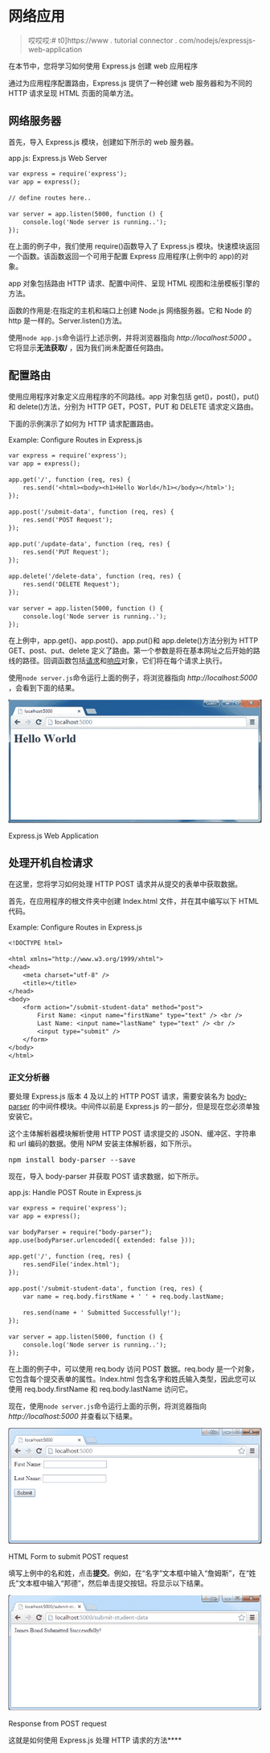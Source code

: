 # 网络应用

> 哎哎哎:# t0]https://www . tutorial connector . com/nodejs/expressjs-web-application

在本节中，您将学习如何使用 Express.js 创建 web 应用程序

通过为应用程序配置路由，Express.js 提供了一种创建 web 服务器和为不同的 HTTP 请求呈现 HTML 页面的简单方法。

## 网络服务器

首先，导入 Express.js 模块，创建如下所示的 web 服务器。

app.js: Express.js Web Server 

```
var express = require('express');
var app = express();

// define routes here..

var server = app.listen(5000, function () {
    console.log('Node server is running..');
}); 
```

在上面的例子中，我们使用 require()函数导入了 Express.js 模块。快速模块返回一个函数。该函数返回一个可用于配置 Express 应用程序(上例中的 app)的对象。

app 对象包括路由 HTTP 请求、配置中间件、呈现 HTML 视图和注册模板引擎的方法。

函数的作用是:在指定的主机和端口上创建 Node.js 网络服务器。它和 Node 的 http 是一样的。Server.listen()方法。

使用`node app.js`命令运行上述示例，并将浏览器指向 *http://localhost:5000* 。它将显示**无法获取/** ，因为我们尚未配置任何路由。

## 配置路由

使用应用程序对象定义应用程序的不同路线。app 对象包括 get()，post()，put()和 delete()方法，分别为 HTTP GET，POST，PUT 和 DELETE 请求定义路由。

下面的示例演示了如何为 HTTP 请求配置路由。

Example: Configure Routes in Express.js 

```
var express = require('express');
var app = express();

app.get('/', function (req, res) {
    res.send('<html><body><h1>Hello World</h1></body></html>');
});

app.post('/submit-data', function (req, res) {
    res.send('POST Request');
});

app.put('/update-data', function (req, res) {
    res.send('PUT Request');
});

app.delete('/delete-data', function (req, res) {
    res.send('DELETE Request');
});

var server = app.listen(5000, function () {
    console.log('Node server is running..');
}); 
```

在上例中，app.get()、app.post()、app.put()和 app.delete()方法分别为 HTTP GET、post、put、delete 定义了路由。第一个参数是将在基本网址之后开始的路线的路径。回调函数包括[请求](https://expressjs.com/4x/api.html#req)和[响应](https://expressjs.com/4x/api.html#res)对象，它们将在每个请求上执行。

使用`node server.js`命令运行上面的例子，将浏览器指向 *http://localhost:5000* ，会看到下面的结果。

[![](img/3d362924b77191620b97b83f30cb5f49.png)](../../Content/images/nodejs/expressjs-webapp1.png)

Express.js Web Application



## 处理开机自检请求

在这里，您将学习如何处理 HTTP POST 请求并从提交的表单中获取数据。

首先，在应用程序的根文件夹中创建 Index.html 文件，并在其中编写以下 HTML 代码。

Example: Configure Routes in Express.js 

```
<!DOCTYPE html>

<html xmlns="http://www.w3.org/1999/xhtml">
<head>
    <meta charset="utf-8" />
    <title></title>
</head>
<body>
    <form action="/submit-student-data" method="post">
        First Name: <input name="firstName" type="text" /> <br />
        Last Name: <input name="lastName" type="text" /> <br />
        <input type="submit" />
    </form>
</body>
</html> 
```

### 正文分析器

要处理 Express.js 版本 4 及以上的 HTTP POST 请求，需要安装名为 [body-parser](https://github.com/expressjs/body-parser) 的中间件模块。中间件以前是 Express.js 的一部分，但是现在您必须单独安装它。

这个主体解析器模块解析使用 HTTP POST 请求提交的 JSON、缓冲区、字符串和 url 编码的数据。使用 NPM 安装主体解析器，如下所示。

<samp>npm install body-parser --save</samp>

现在，导入 body-parser 并获取 POST 请求数据，如下所示。

app.js: Handle POST Route in Express.js 

```
var express = require('express');
var app = express();

var bodyParser = require("body-parser");
app.use(bodyParser.urlencoded({ extended: false }));

app.get('/', function (req, res) {
    res.sendFile('index.html');
});

app.post('/submit-student-data', function (req, res) {
    var name = req.body.firstName + ' ' + req.body.lastName;

    res.send(name + ' Submitted Successfully!');
});

var server = app.listen(5000, function () {
    console.log('Node server is running..');
}); 
```

在上面的例子中，可以使用 req.body 访问 POST 数据。req.body 是一个对象，它包含每个提交表单的属性。Index.html 包含名字和姓氏输入类型，因此您可以使用 req.body.firstName 和 req.body.lastName 访问它。

现在，使用`node server.js`命令运行上面的示例，将浏览器指向 *http://localhost:5000* 并查看以下结果。

[![](img/5d9a6cd3ff97285f34799bbf558b15b4.png)](../../Content/images/nodejs/expressjs-post-request1.png)

HTML Form to submit POST request



填写上例中的名和姓，点击**提交**。例如，在“名字”文本框中输入“詹姆斯”，在“姓氏”文本框中输入“邦德”，然后单击提交按钮。将显示以下结果。

[![](img/2b86d63b69f706f863a2e82ea0ab098b.png)](../../Content/images/nodejs/expressjs-post-data.png)

Response from POST request



这就是如何使用 Express.js 处理 HTTP 请求的方法****